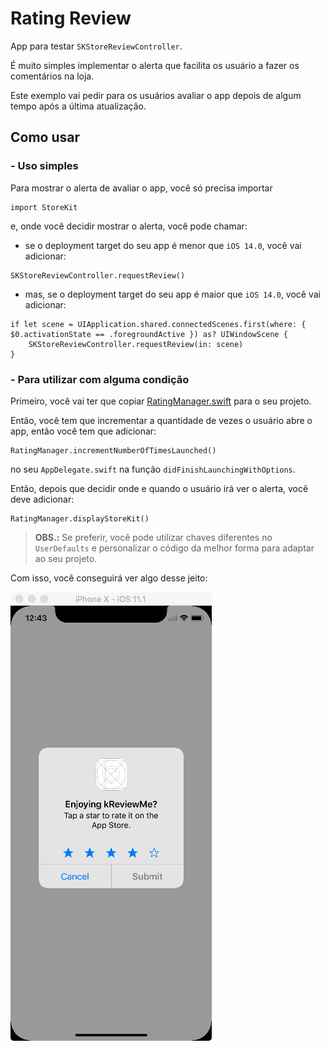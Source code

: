 # Rating Review
App para testar `SKStoreReviewController`. 

É muito simples implementar o alerta que facilita os usuário a fazer os comentários na loja.

Este exemplo vai pedir para os usuários avaliar o app depois de algum tempo após a última atualização.

## Como usar

### - Uso simples

Para mostrar o alerta de avaliar o app, você só precisa importar
```
import StoreKit
```

e, onde você decidir mostrar o alerta, você pode chamar:

- se o deployment target do seu app é menor que `iOS 14.0`, você vai adicionar:

```
SKStoreReviewController.requestReview()
```

- mas, se o deployment target do seu app é maior que `iOS 14.0`, você vai adicionar:

```
if let scene = UIApplication.shared.connectedScenes.first(where: { $0.activationState == .foregroundActive }) as? UIWindowScene {
    SKStoreReviewController.requestReview(in: scene)
}
```
 
### - Para utilizar com alguma condição

Primeiro, você vai ter que copiar [RatingManager.swift](/rating-review/Manager/RatingManager.swift) para o seu projeto.

Então, você tem que incrementar a quantidade de vezes o usuário abre o app, então você tem que adicionar:

```
RatingManager.incrementNumberOfTimesLaunched()
```

no seu `AppDelegate.swift` na função `didFinishLaunchingWithOptions`.

Então, depois que decidir onde e quando o usuário irá ver o alerta, você deve adicionar:

```
RatingManager.displayStoreKit()
```

> **OBS.:** Se preferir, você pode utilizar chaves diferentes no `UserDefaults` e personalizar o código da melhor forma para adaptar ao seu projeto.

Com isso, você conseguirá ver algo desse jeito:

![review](/media/review.png)